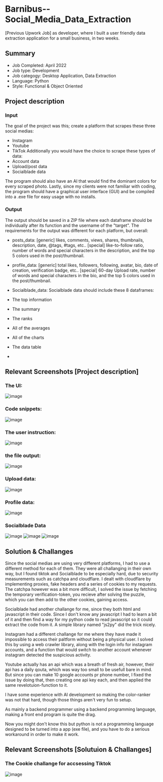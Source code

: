 # Barnibus--Social_Media_Data_Extraction
[Previous Upwork Job] as developer, where I built a user friendly data extraction application for a small business, in two weeks.


## Summary
- Job Completed:  April 2022
- Job type:				Development 
- Job categogy:		Desktop Application, Data Extraction
- Language:				Python
- Style:          Functional & Object Oriented


## Project description
### Input 
The goal of the project was this; create a platform that scrapes these three social medias:
- Instagram
- Youtube
- TikTok
Additionally you would have the choice to scrape these types of data:
- Account data
- Upload/post data
- Socialblade data

The program should also have an AI that would find the dominant colors for every scraped photo.
Lastly, since my clients were not familiar with coding, the program should have a graphical user interface (GUI) and be compiled into a .exe file for easy usage with no installs.

### Output
The output should be saved in a ZIP file where each dataframe should be individually after its function and the username of the "target".
The requirements for the output was different for each platform, but overall:

- posts_data:
[generic] likes, comments, views, shares, thumbnails, description, date, @tags, #tags, etc..
[special] like-to-follow ratio, number of words and special characters in the description, and the
top 5 colors used in the post/thumbnail.

- profile_data:
[generic] total likes, followers, following, avatar, bio, date of creation, verification badge, etc..
[special] 60-day Upload rate, number of words and special characters in the bio, and the
top 5 colors used in the post/thumbnail.

- Socialblade_data:
Socialblade data should include these 8 dataframes:
- The top information
- The summary
- The ranks
- All of the averages
- All of the charts
- The data table
- 
## Relevant Screenshots [Project description]
### The UI: 
![image](https://user-images.githubusercontent.com/97392841/174436519-6a77c87c-8145-4edd-87fe-a718b844d64e.png)

### Code snippets:
![image](https://user-images.githubusercontent.com/97392841/174436539-8ac0697f-1cad-4d0f-8390-11645e389c90.png)

### The user instruction:
![image](https://user-images.githubusercontent.com/97392841/174436556-30faefb4-ced6-497a-b246-7f636dcc90c7.png)

### the file output:
![image](https://user-images.githubusercontent.com/97392841/174436573-4b26a31b-b8cd-442e-88b9-52be7b6194b3.png)

### Upload data:
![image](https://user-images.githubusercontent.com/97392841/174436652-06265317-4b94-4364-9d41-c40ee0711165.png)
### Profile data:
![image](https://user-images.githubusercontent.com/97392841/174436653-38189e84-5607-41da-b2db-5115ab21c1be.png)
### Socialblade Data
![image](https://user-images.githubusercontent.com/97392841/174436662-f7d363cf-800f-4c7f-85d2-ef9b984595f7.png)
![image](https://user-images.githubusercontent.com/97392841/174436664-c5a0d42f-dba2-4743-bc81-49e7cb3fbfc2.png)
![image](https://user-images.githubusercontent.com/97392841/174436682-b24a9ed8-2495-4d9c-b220-fd846da80d11.png)



## Solution & Challanges
Since the social medias are using very different platforms, I had to use a different method for each of them. They were all challanging in their own way, but I found tiktok and Socialblade to be especially hard, due to security measurements such as catchpa and cloudflare.
I dealt with cloudflare by implementing proxies, fake headers and a series of cookies to my requests. The catchpa however was a bit more difficult, I solved the issue by fetching the temporary verification-token, you recieve after solving the puzzle, which you can then add to the other cookies, gaining access.

Socialblade had another challange for me, since they both html and javascript in their code. Since I don't know any javascript I had to learn a bit of it and then find a way for my python code to read javascript so it could extract the code from it. A simple library named "js2py" did the trick nicely.

Instagram had a different challange for me where they have made it impossible to access their paltform without being a physical user. I solved this by using a web crawler library, along with the login info for instagram accounts, and a function that would switch to another account whenever instagram detected the suspicious activity.

Youtube actually has an api which was a breath of fresh air, however, their api has a daily qouta, which was way too small to be usefull bare in mind. But since you can make 10 google accounts pr phone number, I fixed the issue by doing that, then creating one api key each, and then applied the same revelotuion-function to it.

I have some experience with AI development so making the color-ranker was not that hard, though those things aren't very fun to setup.

As mainly a backend programmer using a backend programming language, making a front end program is quite the drag.

Now you might don't know this but python is not a programming language designed to be turned into a app (exe file), and you have to do a serious workaround in order to make it work.

## Relevant Screenshots [Solutuion & Challanges]
### The Cookie challange for accsessing Tiktok
![image](https://user-images.githubusercontent.com/97392841/174436778-1a332e7d-446e-433c-affe-c78ecbdf3a9c.png)


